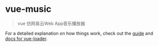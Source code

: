 # vue-music

>  vue 仿网易云Web App音乐播放器


For a detailed explanation on how things work, check out the [guide](http://vuejs-templates.github.io/webpack/) and [docs for vue-loader](http://vuejs.github.io/vue-loader).
